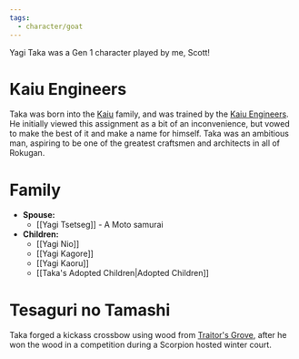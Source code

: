 ```yaml
---
tags:
  - character/goat
---
```

Yagi Taka was a Gen 1 character played by me, Scott!
# Kaiu Engineers
Taka was born into the [Kaiu](https://l5r.fandom.com/wiki/Kaiu_family) family, and was trained by the [Kaiu Engineers](https://l5r.fandom.com/wiki/Kaiu_Engineers). He initially viewed this assignment as a bit of an inconvenience, but vowed to make the best of it and make a name for himself. Taka was an ambitious man, aspiring to be one of the greatest craftsmen and architects in all of Rokugan.
# Family
- **Spouse:**
	- [[Yagi Tsetseg]] - A Moto samurai
- **Children:**
	- [[Yagi Nio]]
	- [[Yagi Kagore]]
	- [[Yagi Kaoru]]
	- [[Taka's Adopted Children|Adopted Children]]
# Tesaguri no Tamashi
Taka forged a kickass crossbow using wood from [Traitor's Grove](https://l5r.fandom.com/wiki/Hayashi_no_Uragirimono), after he won the wood in a competition during a Scorpion hosted winter court.
